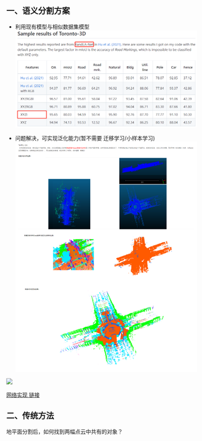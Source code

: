 ## 一、语义分割方案

- 利用现有模型与相似数据集模型 
![](https://github.com/Darren-pty/Research/blob/main/Learning%20of%20way/Semester/picture/86.png) 

- 问题解决，可实现泛化能力(暂不需要 迁移学习/小样本学习)
![](https://github.com/Darren-pty/Research/blob/main/Learning%20of%20way/Semester/picture/88.png) 


![](https://github.com/Darren-pty/Research/blob/main/Learning%20of%20way/Semester/picture/87.png) 


[网络实现 链接](https://3s.whu.edu.cn/info/1044/2029.htm)

## 二、传统方法

地平面分割后，如何找到两幅点云中共有的对象？



